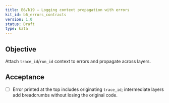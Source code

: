 ```yaml
---
title: B6/k19 — Logging context propagation with errors
kit_id: b6_errors_contracts
version: 1.0
status: Draft
type: kata
---
```

## Objective
Attach `trace_id`/`run_id` context to errors and propagate across layers.
## Acceptance
- [ ] Error printed at the top includes originating `trace_id`; intermediate layers add breadcrumbs without losing the original code.
